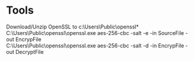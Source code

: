 # Tools

Download/Unzip OpenSSL to c:\Users\Public\openssl\* <BR/>
C:\Users\Public\openssl\openssl.exe aes-256-cbc -salt -e -in SourceFile -out EncrypFile <BR/>
C:\Users\Public\openssl\openssl.exe aes-256-cbc -salt -d -in EncrypFile -out DecryptFile <BR/>

